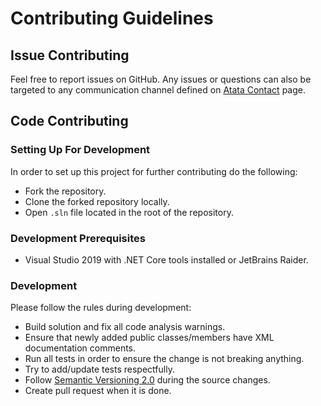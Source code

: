 # Contributing Guidelines

## Issue Contributing

Feel free to report issues on GitHub.
Any issues or questions can also be targeted to any communication channel defined on [Atata Contact](https://atata.io/contact/) page.

## Code Contributing

### Setting Up For Development

In order to set up this project for further contributing do the following:

- Fork the repository.
- Clone the forked repository locally.
- Open `.sln` file located in the root of the repository.

### Development Prerequisites

- Visual Studio 2019 with .NET Core tools installed or JetBrains Raider.

### Development

Please follow the rules during development:
- Build solution and fix all code analysis warnings.
- Ensure that newly added public classes/members have XML documentation comments.
- Run all tests in order to ensure the change is not breaking anything.
- Try to add/update tests respectfully.
- Follow [Semantic Versioning 2.0](https://semver.org/) during the source changes.
- Create pull request when it is done.
